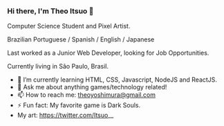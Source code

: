 ### Hi there, I'm Theo Itsuo 👋

Computer Science Student and Pixel Artist.

Brazilian Portuguese / Spanish / English / Japanese

Last worked as a Junior Web Developer, looking for Job Opportunities.

Currently living in São Paulo, Brasil.

- 🌱 I’m currently learning HTML, CSS, Javascript, NodeJS and ReactJS.
- 💬 Ask me about anything games/technology related!
- 📫 How to reach me: theoyoshimura@gmail.com
- ⚡ Fun fact: My favorite game is Dark Souls.
- My art: https://twitter.com/Itsuo__

